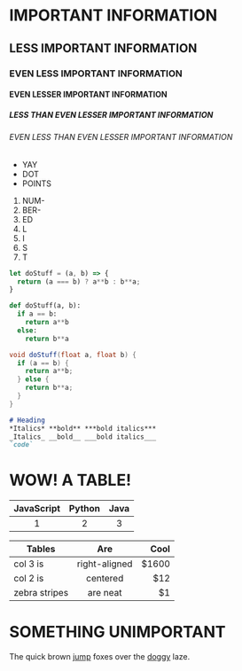 # IMPORTANT INFORMATION  
## LESS IMPORTANT INFORMATION
### EVEN LESS IMPORTANT INFORMATION
#### EVEN LESSER IMPORTANT INFORMATION
##### LESS THAN EVEN LESSER IMPORTANT INFORMATION
###### EVEN LESS THAN EVEN LESSER IMPORTANT INFORMATION

- YAY
- DOT
- POINTS  

1. NUM-
2. BER-
3. ED
4. L
5. I
6. S
7. T

```javascript
let doStuff = (a, b) => {  
  return (a === b) ? a**b : b**a;  
}
```
```python
def doStuff(a, b):
  if a == b:
    return a**b
  else:
    return b**a
```
```java
void doStuff(float a, float b) {
  if (a == b) {
    return a**b;
  } else {
    return b**a;
  }
}
```
```markdown
# Heading
*Italics* **bold** ***bold italics***
_Italics_ __bold__ ___bold italics___
`code`
```

# WOW! A TABLE!
| JavaScript | Python | Java |
|:---:|:---:|:---:|
| 1 | 2 | 3 |

| Tables        | Are           | Cool  |
| ------------- |:-------------:| -----:|
| col 3 is      | right-aligned | $1600 |
| col 2 is      | centered      |   $12 |
| zebra stripes | are neat      |    $1 |

# SOMETHING UNIMPORTANT
The quick brown [jump](/Game) foxes over the [doggy](/Testing) laze.
